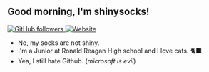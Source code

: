 ## Good morning, I'm shinysocks!
<div id="badges">
  <a href="https://github.com/shinysocks" target="_blank">
    <img alt="GitHub followers" src="https://img.shields.io/github/followers/shinysocks?color=%23b4befe&logo=github&logoColor=%23b4befe&style=for-the-badge">
  </a>
  <a href="https://shinysocks.net" target="_blank">
  <img alt="Website" src="https://img.shields.io/website?down_color=%23f38ba8&down_message=down&label=shinysocks.net&style=for-the-badge&up_color=%23a6e3a1&up_message=up&url=https%3A%2F%2Fshinysocks.net">
   </a>
</div>

- No, my socks are not shiny.
- I'm a Junior at Ronald Reagan High school and I love cats. 🐈‍⬛
- Yea, I still hate Github. (*microsoft is evil*)
